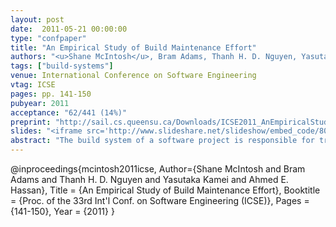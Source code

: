 ```yaml
---
layout: post
date:  2011-05-21 00:00:00
type: "confpaper"
title: "An Empirical Study of Build Maintenance Effort"
authors: "<u>Shane McIntosh</u>, Bram Adams, Thanh H. D. Nguyen, Yasutaka Kamei, and Ahmed E. Hassan"
tags: ["build-systems"]
venue: International Conference on Software Engineering
vtag: ICSE
pages: pp. 141-150
pubyear: 2011
acceptance: "62/441 (14%)"
preprint: "http://sail.cs.queensu.ca/Downloads/ICSE2011_AnEmpiricalStudyOfBuildMaintenanceEffort.pdf"
slides: "<iframe src='http://www.slideshare.net/slideshow/embed_code/8089833' width='427' height='356' frameborder='0' marginwidth='0' marginheight='0' scrolling='no' style='border:1px solid #CCC; border-width:1px 1px 0; margin-bottom:5px; max-width: 100%;' allowfullscreen> </iframe>"
abstract: "The build system of a software project is responsible for transforming source code and other development artifacts into executable programs and deliverables. Similar to source code, build system specifications require maintenance to cope with newly implemented features, changes to imported Application Program Interfaces (APIs), and source code restructuring. In this paper, we mine the version histories of one proprietary and nine open source projects of different sizes and domain to analyze the overhead that build maintenance imposes on developers. We split our analysis into two dimensions: (1) Build Coupling, i.e., how frequently source code changes require build changes, and (2) Build Ownership, i.e., the proportion of developers responsible for build maintenance. Our results indicate that, despite the difference in scale, the build system churn rate is comparable to that of the source code, and build changes induce more relative churn on the build system than source code changes induce on the source code. Furthermore, build maintenance yields up to a 27% overhead on source code development and a 44% overhead on test development. Up to 79% of source code developers and 89% of test code developers are significantly impacted by build maintenance, yet investment in build experts can reduce the proportion of impacted developers to 22% of source code developers and 24% of test code developers."
---
```

@inproceedings{mcintosh2011icse,
	Author={Shane McIntosh and Bram Adams and Thanh H. D. Nguyen and Yasutaka Kamei and Ahmed E. Hassan},
	Title = {An Empirical Study of Build Maintenance Effort},
	Booktitle = {Proc. of the 33rd Int'l Conf. on Software Engineering (ICSE)},
	Pages = {141-150},
	Year = {2011}
}
